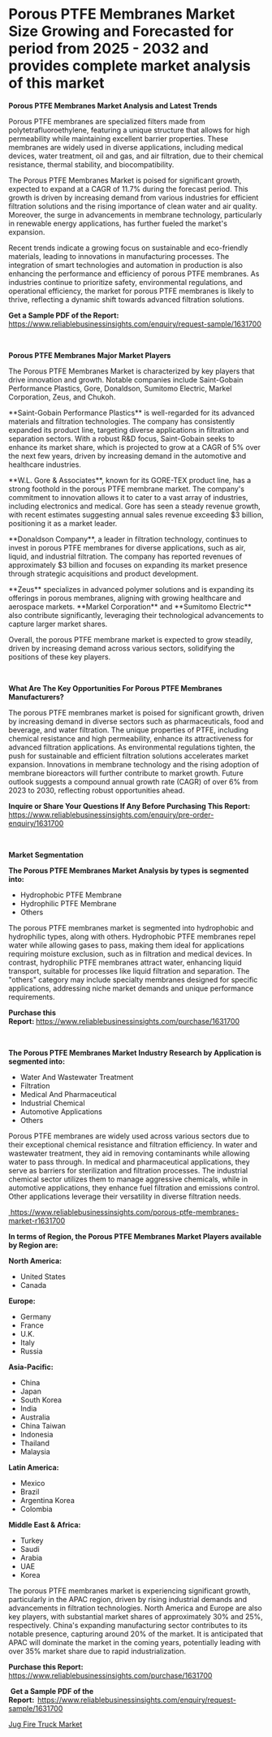 <p><h1>Porous PTFE Membranes Market Size Growing and Forecasted for period from 2025 - 2032 and provides complete market analysis of this market</h1></p><p><strong>Porous PTFE Membranes Market Analysis and Latest Trends</strong></p>
<p><p>Porous PTFE membranes are specialized filters made from polytetrafluoroethylene, featuring a unique structure that allows for high permeability while maintaining excellent barrier properties. These membranes are widely used in diverse applications, including medical devices, water treatment, oil and gas, and air filtration, due to their chemical resistance, thermal stability, and biocompatibility.</p><p>The Porous PTFE Membranes Market is poised for significant growth, expected to expand at a CAGR of 11.7% during the forecast period. This growth is driven by increasing demand from various industries for efficient filtration solutions and the rising importance of clean water and air quality. Moreover, the surge in advancements in membrane technology, particularly in renewable energy applications, has further fueled the market's expansion.</p><p>Recent trends indicate a growing focus on sustainable and eco-friendly materials, leading to innovations in manufacturing processes. The integration of smart technologies and automation in production is also enhancing the performance and efficiency of porous PTFE membranes. As industries continue to prioritize safety, environmental regulations, and operational efficiency, the market for porous PTFE membranes is likely to thrive, reflecting a dynamic shift towards advanced filtration solutions.</p></p>
<p><strong>Get a Sample PDF of the Report:&nbsp;</strong> <a href="https://www.reliablebusinessinsights.com/enquiry/request-sample/1631700?utm_campaign=2707&utm_medium=2&utm_source=Github&utm_content=ia&utm_term=29032025&utm_id=porous-ptfe-membranes">https://www.reliablebusinessinsights.com/enquiry/request-sample/1631700</a></p>
<p>&nbsp;</p>
<p><strong>Porous PTFE Membranes Major Market Players</strong></p>
<p><p>The Porous PTFE Membranes Market is characterized by key players that drive innovation and growth. Notable companies include Saint-Gobain Performance Plastics, Gore, Donaldson, Sumitomo Electric, Markel Corporation, Zeus, and Chukoh.</p><p>**Saint-Gobain Performance Plastics** is well-regarded for its advanced materials and filtration technologies. The company has consistently expanded its product line, targeting diverse applications in filtration and separation sectors. With a robust R&D focus, Saint-Gobain seeks to enhance its market share, which is projected to grow at a CAGR of 5% over the next few years, driven by increasing demand in the automotive and healthcare industries.</p><p>**W.L. Gore & Associates**, known for its GORE-TEX product line, has a strong foothold in the porous PTFE membrane market. The company's commitment to innovation allows it to cater to a vast array of industries, including electronics and medical. Gore has seen a steady revenue growth, with recent estimates suggesting annual sales revenue exceeding $3 billion, positioning it as a market leader.</p><p>**Donaldson Company**, a leader in filtration technology, continues to invest in porous PTFE membranes for diverse applications, such as air, liquid, and industrial filtration. The company has reported revenues of approximately $3 billion and focuses on expanding its market presence through strategic acquisitions and product development.</p><p>**Zeus** specializes in advanced polymer solutions and is expanding its offerings in porous membranes, aligning with growing healthcare and aerospace markets. **Markel Corporation** and **Sumitomo Electric** also contribute significantly, leveraging their technological advancements to capture larger market shares.</p><p>Overall, the porous PTFE membrane market is expected to grow steadily, driven by increasing demand across various sectors, solidifying the positions of these key players.</p></p>
<p>&nbsp;</p>
<p><strong>What Are The Key Opportunities For Porous PTFE Membranes Manufacturers?</strong></p>
<p><p>The porous PTFE membranes market is poised for significant growth, driven by increasing demand in diverse sectors such as pharmaceuticals, food and beverage, and water filtration. The unique properties of PTFE, including chemical resistance and high permeability, enhance its attractiveness for advanced filtration applications. As environmental regulations tighten, the push for sustainable and efficient filtration solutions accelerates market expansion. Innovations in membrane technology and the rising adoption of membrane bioreactors will further contribute to market growth. Future outlook suggests a compound annual growth rate (CAGR) of over 6% from 2023 to 2030, reflecting robust opportunities ahead.</p></p>
<p><strong>Inquire or Share Your Questions If Any Before Purchasing This Report:</strong> <a href="https://www.reliablebusinessinsights.com/enquiry/pre-order-enquiry/1631700?utm_campaign=2707&utm_medium=2&utm_source=Github&utm_content=ia&utm_term=29032025&utm_id=porous-ptfe-membranes">https://www.reliablebusinessinsights.com/enquiry/pre-order-enquiry/1631700</a></p>
<p>&nbsp;</p>
<p><strong>Market Segmentation</strong></p>
<p><strong>The Porous PTFE Membranes Market Analysis by types is segmented into:</strong></p>
<p><ul><li>Hydrophobic PTFE Membrane</li><li>Hydrophilic PTFE Membrane</li><li>Others</li></ul></p>
<p><p>The porous PTFE membranes market is segmented into hydrophobic and hydrophilic types, along with others. Hydrophobic PTFE membranes repel water while allowing gases to pass, making them ideal for applications requiring moisture exclusion, such as in filtration and medical devices. In contrast, hydrophilic PTFE membranes attract water, enhancing liquid transport, suitable for processes like liquid filtration and separation. The "others" category may include specialty membranes designed for specific applications, addressing niche market demands and unique performance requirements.</p></p>
<p><strong>Purchase this Report:&nbsp;</strong><a href="https://www.reliablebusinessinsights.com/purchase/1631700?utm_campaign=2707&utm_medium=2&utm_source=Github&utm_content=ia&utm_term=29032025&utm_id=porous-ptfe-membranes">https://www.reliablebusinessinsights.com/purchase/1631700</a></p>
<p>&nbsp;</p>
<p><strong>The Porous PTFE Membranes Market Industry Research by Application is segmented into:</strong></p>
<p><ul><li>Water And Wastewater Treatment</li><li>Filtration</li><li>Medical And Pharmaceutical</li><li>Industrial Chemical</li><li>Automotive Applications</li><li>Others</li></ul></p>
<p><p>Porous PTFE membranes are widely used across various sectors due to their exceptional chemical resistance and filtration efficiency. In water and wastewater treatment, they aid in removing contaminants while allowing water to pass through. In medical and pharmaceutical applications, they serve as barriers for sterilization and filtration processes. The industrial chemical sector utilizes them to manage aggressive chemicals, while in automotive applications, they enhance fuel filtration and emissions control. Other applications leverage their versatility in diverse filtration needs.</p></p>
<p><a href="https://www.reliablebusinessinsights.com/porous-ptfe-membranes-market-r1631700?utm_campaign=2707&utm_medium=2&utm_source=Github&utm_content=ia&utm_term=29032025&utm_id=porous-ptfe-membranes">&nbsp;https://www.reliablebusinessinsights.com/porous-ptfe-membranes-market-r1631700</a></p>
<p><strong>In terms of Region, the Porous PTFE Membranes Market Players available by Region are:</strong></p>
<p>
    <p> <strong> North America: </strong>
        <ul>
            <li>United States</li>
            <li>Canada</li>
        </ul>
        </p> 
    <p> <strong> Europe: </strong>
        <ul>
            <li>Germany</li>
            <li>France</li>
            <li>U.K.</li>
            <li>Italy</li>
            <li>Russia</li>
        </ul>
        </p> 
    <p> <strong> Asia-Pacific: </strong>
        <ul>
            <li>China</li>
            <li>Japan</li>
            <li>South Korea</li>
            <li>India</li>
            <li>Australia</li>
            <li>China Taiwan</li>
            <li>Indonesia</li>
            <li>Thailand</li>
            <li>Malaysia</li>
        </ul>
        </p> 
    <p> <strong> Latin America: </strong>
        <ul>
            <li>Mexico</li>
            <li>Brazil</li>
            <li>Argentina Korea</li>
            <li>Colombia</li>
        </ul>
        </p> 
    <p> <strong> Middle East & Africa: </strong>
        <ul>
            <li>Turkey</li>
            <li>Saudi</li>
            <li>Arabia</li>
            <li>UAE</li>
            <li>Korea</li>
        </ul>
    </p>
    </p>
<p><p>The porous PTFE membranes market is experiencing significant growth, particularly in the APAC region, driven by rising industrial demands and advancements in filtration technologies. North America and Europe are also key players, with substantial market shares of approximately 30% and 25%, respectively. China's expanding manufacturing sector contributes to its notable presence, capturing around 20% of the market. It is anticipated that APAC will dominate the market in the coming years, potentially leading with over 35% market share due to rapid industrialization.</p></p>
<p><strong>Purchase this Report: </strong><a href="https://www.reliablebusinessinsights.com/purchase/1631700?utm_campaign=2707&utm_medium=2&utm_source=Github&utm_content=ia&utm_term=29032025&utm_id=porous-ptfe-membranes">https://www.reliablebusinessinsights.com/purchase/1631700</a></p>
<p>&nbsp;<strong>Get a Sample PDF of the Report:&nbsp;&nbsp;</strong><a href="https://www.reliablebusinessinsights.com/enquiry/request-sample/1631700?utm_campaign=2707&utm_medium=2&utm_source=Github&utm_content=ia&utm_term=29032025&utm_id=porous-ptfe-membranes">https://www.reliablebusinessinsights.com/enquiry/request-sample/1631700</a></p>
<p><strong></strong></p>
<p><p><a href="https://github.com/chikenmhamdi/Market-Research-Report-List-1/blob/main/jug-fire-truck-market.md?utm_campaign=2707&utm_medium=2&utm_source=Github&utm_content=ia&utm_term=29032025&utm_id=porous-ptfe-membranes">Jug Fire Truck Market</a></p></p>